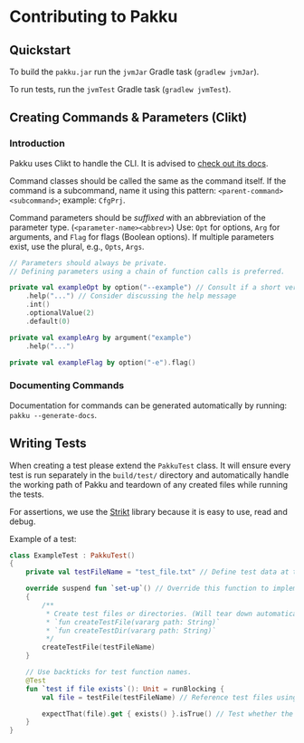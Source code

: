 
# Contributing to Pakku

## Quickstart

To build the `pakku.jar` run the `jvmJar` Gradle task (`gradlew jvmJar`).

To run tests, run the `jvmTest` Gradle task (`gradlew jvmTest`).

## Creating Commands & Parameters (Clikt)

### Introduction

Pakku uses Clikt to handle the CLI. It is advised to [check out its docs](https://ajalt.github.io/clikt/).

Command classes should be called the same as the command itself.
If the command is a subcommand, name it using this pattern: `<parent-command><subcommand>`; example: `CfgPrj`.

Command parameters should be _suffixed_ with an abbreviation of the parameter type. (`<parameter-name><abbrev>`)
Use: `Opt` for options, `Arg` for arguments, and `Flag` for flags (Boolean options).
If multiple parameters exist, use the plural, e.g., `Opts`, `Args`.

```kt
// Parameters should always be private.
// Defining parameters using a chain of function calls is preferred.

private val exampleOpt by option("--example") // Consult if a short version `-e` of the option is a good idea
    .help("...") // Consider discussing the help message
    .int()
    .optionalValue(2)
    .default(0)

private val exampleArg by argument("example")
    .help("...")

private val exampleFlag by option("-e").flag()
```

### Documenting Commands

Documentation for commands can be generated automatically by running: `pakku --generate-docs`.

## Writing Tests

When creating a test please extend the `PakkuTest` class. 
It will ensure every test is run separately in the `build/test/` directory
and automatically handle the working path of Pakku and teardown of any created files while running the tests.

For assertions, we use the [Strikt](https://strikt.io/) library because it is easy to use, read and debug.

Example of a test:

```kt
class ExampleTest : PakkuTest()
{
    private val testFileName = "test_file.txt" // Define test data at the top of the class

    override suspend fun `set-up`() // Override this function to implement set up
    { 
        /** 
         * Create test files or directories. (Will tear down automatically.)
         * `fun createTestFile(vararg path: String)`
         * `fun createTestDir(vararg path: String)`
         */
        createTestFile(testFileName)
    }

    // Use backticks for test function names.
    @Test
    fun `test if file exists`(): Unit = runBlocking {
        val file = testFile(testFileName) // Reference test files using `fun testFile(vararg path: String): Path`

        expectThat(file).get { exists() }.isTrue() // Test whether the file exists.
    }
}
```
